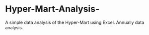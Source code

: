# Hyper-Mart-Analysis-
A simple data analysis of the Hyper-Mart using Excel.
Annually data analysis.
